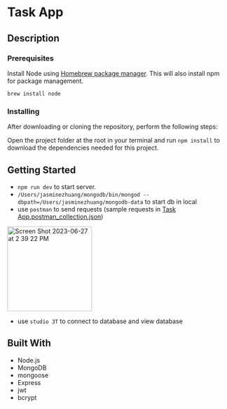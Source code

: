 # Task App
## Description
### Prerequisites

Install Node using [Homebrew package manager](https://brew.sh/). This will also install npm for package management.
```
brew install node
```

### Installing

After downloading or cloning the repository, perform the following steps:

Open the project folder at the root in your terminal and run `npm install` to download the dependencies needed for this project.

## Getting Started
- `npm run dev` to start server.
-  `/Users/jasminezhuang/mongodb/bin/mongod --dbpath=/Users/jasminezhuang/mongodb-data` to start db in local
-  use `postman` to send requests (sample requests in [Task App.postman_collection.json](https://github.com/Jasmine-Zhuang/NodeJsCourse/blob/main/task-manager/Task%20App.postman_collection.json))
<img width="193" alt="Screen Shot 2023-06-27 at 2 39 22 PM" src="https://github.com/Jasmine-Zhuang/NodeJsCourse/assets/75867805/d676961d-201a-4ed8-97ce-9bebf2dba8d3">

-  use `studio 3T` to connect to database and view database

## Built With

- Node.js 
- MongoDB 
- mongoose
- Express
- jwt
- bcrypt
